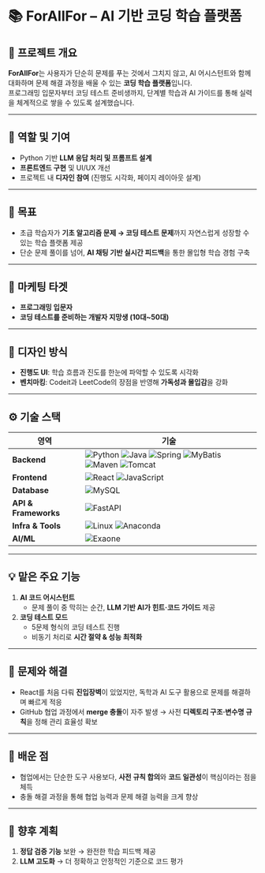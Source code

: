 # 📚 ForAllFor – AI 기반 코딩 학습 플랫폼

## 📌 프로젝트 개요
**ForAllFor**는 사용자가 단순히 문제를 푸는 것에서 그치지 않고, AI 어시스턴트와 함께 대화하며 문제 해결 과정을 배울 수 있는 **코딩 학습 플랫폼**입니다.  
프로그래밍 입문자부터 코딩 테스트 준비생까지, 단계별 학습과 AI 가이드를 통해 실력을 체계적으로 쌓을 수 있도록 설계했습니다.

---

## 👤 역할 및 기여
- Python 기반 **LLM 응답 처리 및 프롬프트 설계**
- **프론트엔드 구현** 및 UI/UX 개선
- 프로젝트 내 **디자인 참여** (진행도 시각화, 페이지 레이아웃 설계)

---

## 🎯 목표
- 초급 학습자가 **기초 알고리즘 문제 → 코딩 테스트 문제**까지 자연스럽게 성장할 수 있는 학습 플랫폼 제공
- 단순 문제 풀이를 넘어, **AI 채팅 기반 실시간 피드백**을 통한 몰입형 학습 경험 구축

---

## 🎯 마케팅 타겟
- **프로그래밍 입문자**
- **코딩 테스트를 준비하는 개발자 지망생 (10대~50대)**

---

## 🎨 디자인 방식
- **진행도 UI**: 학습 흐름과 진도를 한눈에 파악할 수 있도록 시각화
- **벤치마킹**: Codeit과 LeetCode의 장점을 반영해 **가독성과 몰입감**을 강화

---

## ⚙️ 기술 스택

| 영역 | 기술 |
|------|------|
| **Backend** | ![Python](https://img.shields.io/badge/Python-3776AB?logo=python&logoColor=white) ![Java](https://img.shields.io/badge/Java-007396?logo=java&logoColor=white) ![Spring](https://img.shields.io/badge/Spring%20Framework-6DB33F?logo=spring&logoColor=white) ![MyBatis](https://img.shields.io/badge/MyBatis-000000?logoColor=white) ![Maven](https://img.shields.io/badge/Maven-C71A36?logo=apachemaven&logoColor=white) ![Tomcat](https://img.shields.io/badge/Tomcat-F8DC75?logo=apachetomcat&logoColor=black) |
| **Frontend** | ![React](https://img.shields.io/badge/React-61DAFB?logo=react&logoColor=black) ![JavaScript](https://img.shields.io/badge/JavaScript-F7DF1E?logo=javascript&logoColor=black) |
| **Database** | ![MySQL](https://img.shields.io/badge/MySQL-4479A1?logo=mysql&logoColor=white) |
| **API & Frameworks** | ![FastAPI](https://img.shields.io/badge/FastAPI-009688?logo=fastapi&logoColor=white) |
| **Infra & Tools** | ![Linux](https://img.shields.io/badge/Linux-FCC624?logo=linux&logoColor=black) ![Anaconda](https://img.shields.io/badge/Anaconda-44A833?logo=anaconda&logoColor=white) |
| **AI/ML** | ![Exaone](https://img.shields.io/badge/LLM%20(Exaone%203.5)-blueviolet) |

---

## 💡 맡은 주요 기능
1. **AI 코드 어시스턴트**
   - 문제 풀이 중 막히는 순간, **LLM 기반 AI가 힌트·코드 가이드** 제공
2. **코딩 테스트 모드**
   - 5문제 형식의 코딩 테스트 진행
   - 비동기 처리로 **시간 절약 & 성능 최적화**

---

## 🚧 문제와 해결
- React를 처음 다뤄 **진입장벽**이 있었지만, 독학과 AI 도구 활용으로 문제를 해결하며 빠르게 적응
- GitHub 협업 과정에서 **merge 충돌**이 자주 발생 → 사전 **디렉토리 구조·변수명 규칙**을 정해 관리 효율성 확보

---

## 📖 배운 점
- 협업에서는 단순한 도구 사용보다, **사전 규칙 합의**와 **코드 일관성**이 핵심이라는 점을 체득
- 충돌 해결 과정을 통해 협업 능력과 문제 해결 능력을 크게 향상

---

## 🚀 향후 계획
1. **정답 검증 기능** 보완 → 완전한 학습 피드백 제공
2. **LLM 고도화** → 더 정확하고 안정적인 기준으로 코드 평가
